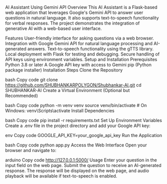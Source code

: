 AI Assistant Using Gemini API
Overview
This AI Assistant is a Flask-based web application that leverages Google's Gemini API to answer user questions in natural language. It also supports text-to-speech functionality for verbal responses. The project demonstrates the integration of generative AI with a web-based user interface.

Features
User-friendly interface for asking questions via a web browser.
Integration with Google Gemini API for natural language processing and AI-generated answers.
Text-to-speech functionality using the gTTS library.
Local deployment with Flask for testing and debugging.
Secure handling of API keys using environment variables.
Setup and Installation
Prerequisites
Python 3.8 or later
A Google API key with access to Gemini
pip (Python package installer)
Installation Steps
Clone the Repository

bash
Copy code
git clone https://github.com/SHUBHANKARPOLYGON/Shubhankar-AI.git
cd SHUBHANKAR-AI
Create a Virtual Environment (Optional but Recommended)

bash
Copy code
python -m venv venv
source venv/bin/activate  # On Windows: venv\Scripts\activate
Install Dependencies

bash
Copy code
pip install -r requirements.txt
Set Up Environment Variables Create a .env file in the project directory and add your Google API key:

env
Copy code
GOOGLE_API_KEY=your_google_api_key
Run the Application

bash
Copy code
python app.py
Access the Web Interface Open your browser and navigate to:

arduino
Copy code
http://127.0.0.1:5000/
Usage
Enter your question in the input field on the web page.
Submit the question to receive an AI-generated response.
The response will be displayed on the web page, and audio playback will be available if text-to-speech is enabled.
